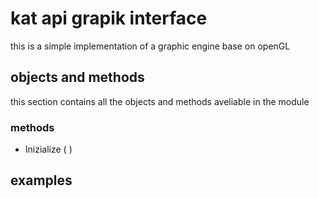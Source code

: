 # kat api grapik interface

this is a simple implementation of a graphic engine base on openGL  

## objects and methods

this section contains all the objects and methods aveliable in the module  

### methods  

- Inizialize ( )

## examples  
